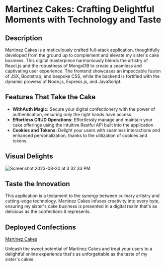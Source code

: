 # Martinez Cakes: Crafting Delightful Moments with Technology and Taste

## Description
Martinez Cakes is a meticulously crafted full-stack application, thoughtfully developed from the ground up to complement and elevate my sister's cake business. This digital masterpiece harmoniously blends the artistry of React.js and the robustness of MongoDB to create a seamless and captivating user experience. The frontend showcases an impeccable fusion of JSX, Bootstrap, and bespoke CSS, while the backend is fortified with the dynamic prowess of Node.js, Express.js, and JavaScript.

## Features That Take the Cake
- **WithAuth Magic:** Secure your digital confectionery with the power of authentication, ensuring only the right hands have access.
- **Effortless CRUD Operations:** Effortlessly manage and maintain your cake offerings using the intuitive Restful API built into the application.
- **Cookies and Tokens:** Delight your users with seamless interactions and enhanced personalization, thanks to the utilization of cookies and tokens.

## Visual Delights
![Screenshot 2023-08-20 at 3 32 33 PM](https://github.com/JuanMartinez503/full-stack-cake-website/assets/116415860/3f0c03e0-8377-40c8-9125-3826b691663e)


## Taste the Innovation
This application is a testament to the synergy between culinary artistry and cutting-edge technology. Martinez Cakes infuses creativity into every byte, ensuring my sister's cake business is presented in a digital realm that's as delicious as the confections it represents.

## Deployed Confections
[Martinez Cakes](http://martinezcakes.com/)

Unleash the sweet potential of Martinez Cakes and treat your users to a delightful online experience that's as unforgettable as the taste of my sister's cakes.
